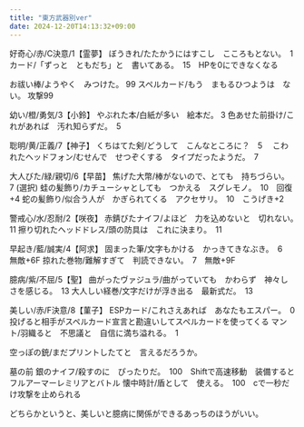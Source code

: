 ```yaml
---
title: "東方武器別ver"
date: 2024-12-20T14:13:32+09:00
---
```

好奇心/赤/C決意/1【霊夢】
ぼうきれ/たたかうにはすこし　こころもとない。　1
カード/「ずっと　ともだち」と　書いてある。　15　HPを0にできなくなる

お祓い棒/ようやく　みつけた。 99
スペルカード/もう　まもるひつようは　ない。 攻撃99


幼い/橙/勇気/3【小鈴】
やぶれた本/白紙が多い　絵本だ。 3
色あせた前掛け/これがあれば　汚れ知らずだ。　5

聡明/黄/正義/7【神子】
くちはてた剣/どうして　こんなところに？　5　
こわれたヘッドフォン/むせんで　せつぞくする　タイプだったようだ。　7

大人びた/緑/親切/6【早苗】
焦げた大幣/棒がないので、とても　持ちづらい。　7
(選択)
蛙の髪飾り/カチューシャとしても　つかえる　スグレモノ。　10　回復+4
蛇の髪飾り/似合う人が　かぎられてくる　アクセサリ。　10　こうげき+2

警戒心/水/忍耐/2【咲夜】
赤錆びたナイフ/よほど　力を込めないと　切れない。　11
擦り切れたヘッドドレス/頭の防具は　これに決まり。　11

早起き/藍/誠実/4【阿求】
固まった筆/文字もかける　かっきてきなぶき。　6　無敵+6F
掠れた巻物/難解すぎて　判読できない。　7　無敵+9F

臆病/紫/不屈/5【聖】
曲がったヴァジュラ/曲がっていても　かわらず　神々しさを感じる。　13
大人しい経巻/文字だけが浮き出る　最新式だ。　13



美しい/赤/F決意/8【菫子】
ESPカード/これさえあれば　あなたもエスパー。　0　投げると相手がスペルカード宣言と勘違いしてスペルカードを使ってくる
マント/羽織ると　不思議と　自信に満ち溢れる。　1

空っぽの銃/まだプリントしたてと　言えるだろうか。


墓の前
銀のナイフ/殺すのに　ぴったりだ。　100　Shiftで高速移動　装備するとフルアーマーレミリアとバトル
懐中時計/盾として　使える。　100　cで一秒だけ攻撃を止められる




どちらかというと、美しいと臆病に関係ができるあっちのほうがいい。
